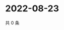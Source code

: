 # 2022-08-23

共 0 条

<!-- BEGIN WEIBO -->
<!-- 最后更新时间 Tue Aug 23 2022 00:20:58 GMT+0800 (China Standard Time) -->

<!-- END WEIBO -->
